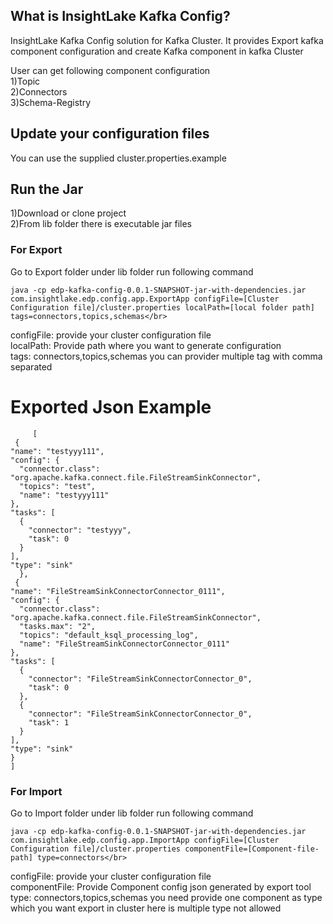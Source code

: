What is InsightLake Kafka Config?
-----------

InsightLake Kafka Config solution for Kafka Cluster. It provides Export kafka component configuration and create Kafka component in kafka Cluster

User can get following component configuration</br>
1)Topic </br>
2)Connectors </br>
3)Schema-Registry </br>

## Update your configuration files
You can use the supplied cluster.properties.example </br>

## Run the Jar
1)Download or clone project</br>
2)From lib folder there is executable jar files</br>
### For Export 
Go to Export folder under lib folder run following command</br>
   
    java -cp edp-kafka-config-0.0.1-SNAPSHOT-jar-with-dependencies.jar com.insightlake.edp.config.app.ExportApp configFile=[Cluster Configuration file]/cluster.properties localPath=[local folder path]  tags=connectors,topics,schemas</br>
   
   configFile: provide your cluster configuration file</br>
   localPath: Provide path where you want to generate configuration</br>
   tags: connectors,topics,schemas you can provider multiple tag with comma separated</br>
   
 # Exported Json Example
 
         [
     {
    "name": "testyyy111",
    "config": {
      "connector.class": "org.apache.kafka.connect.file.FileStreamSinkConnector",
      "topics": "test",
      "name": "testyyy111"
    },
    "tasks": [
      {
        "connector": "testyyy",
        "task": 0
      }
    ],
    "type": "sink"
      },
     {
    "name": "FileStreamSinkConnectorConnector_0111",
    "config": {
      "connector.class": "org.apache.kafka.connect.file.FileStreamSinkConnector",
      "tasks.max": "2",
      "topics": "default_ksql_processing_log",
      "name": "FileStreamSinkConnectorConnector_0111"
    },
    "tasks": [
      {
        "connector": "FileStreamSinkConnectorConnector_0",
        "task": 0
      },
      {
        "connector": "FileStreamSinkConnectorConnector_0",
        "task": 1
      }
    ],
    "type": "sink"
    }
    ]  
   
### For Import
Go to Import folder under lib folder run following command</br>

    java -cp edp-kafka-config-0.0.1-SNAPSHOT-jar-with-dependencies.jar com.insightlake.edp.config.app.ImportApp configFile=[Cluster Configuration file]/cluster.properties componentFile=[Component-file-path] type=connectors</br>


  configFile: provide your cluster configuration file</br>
  componentFile: Provide Component config json generated by export tool</br>
  type: connectors,topics,schemas you need provide one component as type which you want export in cluster here is multiple type not allowed</n>
